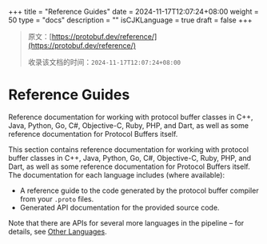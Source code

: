 +++
title = "Reference Guides"
date = 2024-11-17T12:07:24+08:00
weight = 50
type = "docs"
description = ""
isCJKLanguage = true
draft = false
+++

> 原文：[https://protobuf.dev/reference/](https://protobuf.dev/reference/)
>
> 收录该文档的时间：`2024-11-17T12:07:24+08:00`

# Reference Guides

Reference documentation for working with protocol buffer classes in C++, Java, Python, Go, C#, Objective-C, Ruby, PHP, and Dart, as well as some reference documentation for Protocol Buffers itself.



This section contains reference documentation for working with protocol buffer classes in C++, Java, Python, Go, C#, Objective-C, Ruby, PHP, and Dart, as well as some reference documentation for Protocol Buffers itself. The documentation for each language includes (where available):

- A reference guide to the code generated by the protocol buffer compiler from your `.proto` files.
- Generated API documentation for the provided source code.

Note that there are APIs for several more languages in the pipeline – for details, see [Other Languages](https://protobuf.dev/reference/other).
